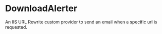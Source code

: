 # DownloadAlerter
An IIS URL Rewrite custom provider to send an email when a specific url is requested.
